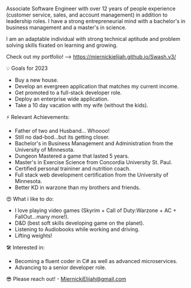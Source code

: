 Associate Software Engineer with over 12 years of people experience (customer service, sales, and account management) in addition to leadership roles. I have a strong entrepreneurial mind with a bachelor's in business management and a master's in science. 

I am an adaptable individual with strong technical aptitude and problem solving skills fixated on learning and growing. 

Check out my portfolio! -->  https://miernickielijah.github.io/Swash.v3/

💡 Goals for 2023
+ Buy a new house.
+ Develop an evergreen application that matches my current income.
+ Get promoted to a full-stack developer role.
+ Deploy an enterprise wide application.
+ Take a 10 day vacation with my wife (without the kids).

⚡ Relevant Achievements:
+ Father of two and Husband... Whoooo!
+ Still no dad-bod...but its getting closer.  
+ Bachelor's in Business Management and Administration from the University of Minnesota.
+ Dungeon Mastered a game that lasted 5 years.
+ Master's in Exercise Science from Concordia University St. Paul.
+ Certified personal traininer and nutrition coach. 
+ Full stack web development certification from the University of Minnesota.
+ Better KD in warzone than my brothers and friends. 

😍 What i like to do:
+ I love playing video games (Skyrim + Call of Duty:Warzone + AC + FallOut...many more!).
+ D&D (best soft skills developing game on the planet).
+ Listening to Audiobooks while working and driving.
+ Lifting weights! 

🛠 Interested in:
+  Becoming a fluent coder in C# as well as advanced microservices.
+  Advancing to a senior developer role. 

😎 Please reach out! - MiernickiElijah@gmail.com
